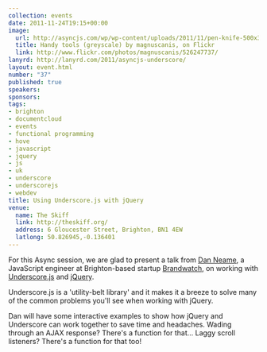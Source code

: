 ```yaml
--- 
collection: events
date: 2011-11-24T19:15+00:00
image: 
  url: http://asyncjs.com/wp/wp-content/uploads/2011/11/pen-knife-500x345.jpg
  title: Handy tools (greyscale) by magnuscanis, on Flickr
  link: http://www.flickr.com/photos/magnuscanis/526247737/
lanyrd: http://lanyrd.com/2011/asyncjs-underscore/
layout: event.html
number: "37"
published: true
speakers: 
sponsors: 
tags: 
- brighton
- documentcloud
- events
- functional programming
- hove
- javascript
- jquery
- js
- uk
- underscore
- underscorejs
- webdev
title: Using Underscore.js with jQuery
venue: 
  name: The Skiff
  link: http://theskiff.org/
  address: 6 Gloucester Street, Brighton, BN1 4EW
  latlong: 50.826945,-0.136401
---
```


<p>For this Async session, we are glad to present a talk from <a href="http://www.linkedin.com/pub/daniel-neame/8/a50/7b8">Dan Neame</a>, a JavaScript engineer at Brighton-based startup <a href="http://www.brandwatch.com">Brandwatch</a>, on <span class="summary">working with <a href="http://documentcloud.github.com/underscore/">Underscore.js</a> and <a href="http://jquery.com">jQuery</a></span>.</p>
 
<p>Underscore.js is a 'utility-belt library' and it makes it a breeze to solve many of the common problems you'll see when working with jQuery.</p>

<p>Dan will have some interactive examples to show how jQuery and Underscore can work together to save time and headaches. Wading through an AJAX response? There's a function for that... Laggy scroll listeners? There's a function for that too!</p>
